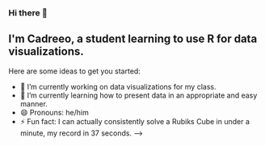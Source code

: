 ### Hi there 👋

## I'm Cadreeo, a student learning to use R for data visualizations. 

Here are some ideas to get you started:

- 🔭 I’m currently working on data visualizations for my class.
- 🌱 I’m currently learning how to present data in an appropriate and easy manner.
- 😄 Pronouns: he/him
- ⚡ Fun fact: I can actually consistently solve a Rubiks Cube in under a minute, my record in 37 seconds.
-->

